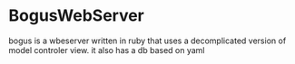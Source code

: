 BogusWebServer
==============

bogus is a wbeserver written in ruby that uses a decomplicated version of model controler view. it also has a db based on yaml
